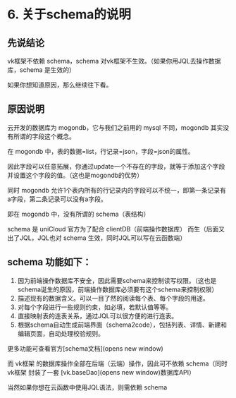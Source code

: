 # 6. 关于schema的说明

## 先说结论

vk框架不依赖 schema，schema 对vk框架不生效。（如果你用JQL去操作数据库，schema 是生效的）

如果你想知道原因，那么继续往下看。

## 原因说明

云开发的数据库为 mogondb，它与我们之前用的 mysql 不同，mogondb 其实没有所谓的字段这个概念。

在 mogondb 中，表的数据=list，行记录=json，字段=json的属性。

因此字段可以任意拓展，你通过update一个不存在的字段，就等于添加这个字段并设置这个字段的值。（这也是mogondb的优势）

同时 mogondb 允许1个表内所有的行记录内的字段可以不统一，即第一条记录有a字段，第二条记录可以没有a字段。

即在 mogondb 中，没有所谓的 schema（表结构）

schema 是 uniCloud 官方为了配合 clientDB（前端操作数据库） 而生（后面又出了JQL，JQL也对 schema 生效，同时JQL可以写在云函数端）

## schema 功能如下：

1. 因为前端操作数据库不安全，因此需要schema来控制读写权限。（这也是schema诞生的原因，前端操作数据库必须要有这个schema来控制权限）
2. 描述现有的数据含义。可以一目了然的阅读每个表、每个字段的用途。
3. 对每个字段进行一些规则约束，如必填，若默认值等等。
4. 直接映射表的连表关系，通过JQL可以很方便的进行连表。
5. 根据schema自动生成前端界面（schema2code），包括列表、详情、新建和编辑页面，自动处理校验规则。

更多功能可查看官方[schema文档](opens new window)

而 vk框架 的数据库操作全部在后端（云端）操作，因此可不依赖 schema（同时 vk框架 封装了一套 [vk.baseDao](opens new window)数据库API）

当然如果你想在云函数中使用JQL语法，则需依赖 schema